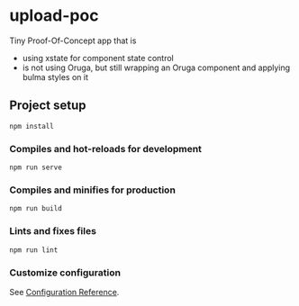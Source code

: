 # upload-poc
Tiny Proof-Of-Concept app that is 
- using xstate for component state control
- is not using Oruga, but still wrapping an Oruga component and applying bulma styles on it

## Project setup
```
npm install
```

### Compiles and hot-reloads for development
```
npm run serve
```

### Compiles and minifies for production
```
npm run build
```

### Lints and fixes files
```
npm run lint
```

### Customize configuration
See [Configuration Reference](https://cli.vuejs.org/config/).
